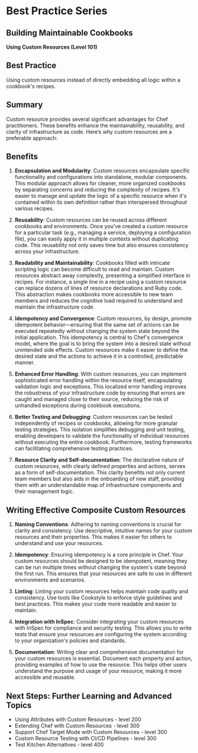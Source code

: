 # Best Practice Series
## Building Maintainable Cookbooks

**Using Custom Resources (Level 101)**

## Best Practice
Using custom resources instead of directly embedding all logic within a cookbook's recipes.

## Summary 
Custom resource provides several significant advantages for Chef practitioners. These benefits enhance the maintainability, reusability, and clarity of infrastructure as code. Here’s why custom resources are a preferable approach: 

## Benefits 
1. **Encapsulation and Modularity**:
Custom resources encapsulate specific functionality and configurations into standalone, modular components. This modular approach allows for cleaner, more organized cookbooks by separating concerns and reducing the complexity of recipes. It's easier to manage and update the logic of a specific resource when it's contained within its own definition rather than interspersed throughout various recipes.

2. **Reusability**:
Custom resources can be reused across different cookbooks and environments. Once you've created a custom resource for a particular task (e.g., managing a service, deploying a configuration file), you can easily apply it in multiple contexts without duplicating code. This reusability not only saves time but also ensures consistency across your infrastructure.

3. **Readability and Maintainability**:
Cookbooks filled with intricate scripting logic can become difficult to read and maintain. Custom resources abstract away complexity, presenting a simplified interface in recipes. For instance, a single line in a recipe using a custom resource can replace dozens of lines of resource declarations and Ruby code. This abstraction makes cookbooks more accessible to new team members and reduces the cognitive load required to understand and maintain the infrastructure code.

4. **Idempotency and Convergence**:
Custom resources, by design, promote idempotent behavior—ensuring that the same set of actions can be executed repeatedly without changing the system state beyond the initial application. This idempotency is central to Chef's convergence model, where the goal is to bring the system into a desired state without unintended side effects. Custom resources make it easier to define the desired state and the actions to achieve it in a controlled, predictable manner.

5. **Enhanced Error Handling**:
With custom resources, you can implement sophisticated error handling within the resource itself, encapsulating validation logic and exceptions. This localized error handling improves the robustness of your infrastructure code by ensuring that errors are caught and managed close to their source, reducing the risk of unhandled exceptions during cookbook executions.

6. **Better Testing and Debugging**:
Custom resources can be tested independently of recipes or cookbooks, allowing for more granular testing strategies. This isolation simplifies debugging and unit testing, enabling developers to validate the functionality of individual resources without executing the entire cookbook. Furthermore, testing frameworks can facilitating comprehensive testing practices.

7. **Resource Clarity and Self-documentation**:
The declarative nature of custom resources, with clearly defined properties and actions, serves as a form of self-documentation. This clarity benefits not only current team members but also aids in the onboarding of new staff, providing them with an understandable map of infrastructure components and their management logic.

## Writing Effective Composite Custom Resources

1. **Naming Conventions**:
Adhering to naming conventions is crucial for clarity and consistency. Use descriptive, intuitive names for your custom resources and their properties. This makes it easier for others to understand and use your resources.

2. **Idempotency**:
Ensuring idempotency is a core principle in Chef. Your custom resources should be designed to be idempotent, meaning they can be run multiple times without changing the system's state beyond the first run. This ensures that your resources are safe to use in different environments and scenarios.

3. **Linting**:
Linting your custom resources helps maintain code quality and consistency. Use tools like Cookstyle to enforce style guidelines and best practices. This makes your code more readable and easier to maintain.

4. **Integration with InSpec**:
Consider integrating your custom resources with InSpec for compliance and security testing. This allows you to write tests that ensure your resources are configuring the system according to your organization's policies and standards.

5. **Documentation**:
Writing clear and comprehensive documentation for your custom resources is essential. Document each property and action, providing examples of how to use the resource. This helps other users understand the purpose and usage of your resource, making it more accessible and reusable.


## Next Steps: Further Learning and Advanced Topics

- Using Attributes with Custom Resources - level 200
- Extending Chef with Custom Resources - level 300
- Support Chef Target Mode with Custom Resources - level 300
- Custom Resource Testing with CI/CD Pipelines - level 300
- Test Kitchen Alternatives - level 400